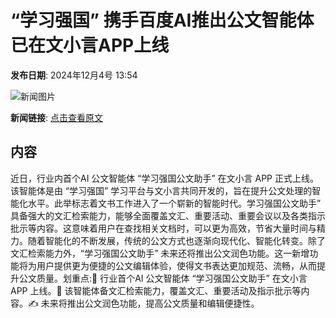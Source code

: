 # ​“学习强国” 携手百度AI推出公文智能体 已在文小言APP上线

**发布日期**: 2024年12月4号 13:54

![新闻图片](https://pic.chinaz.com/picmap/thumb/202312281011301291_5.jpg)

**新闻链接**: [点击查看原文](https://www.aibase.com/zh/news/13689)

## 内容

近日，行业内首个AI 公文智能体 “学习强国公文助手” 在文小言 APP 正式上线。该智能体是由 “学习强国” 学习平台与文小言共同开发的，旨在提升公文处理的智能化水平。此举标志着文书工作进入了一个崭新的智能时代。学习强国公文助手” 具备强大的文汇检索能力，能够全面覆盖文汇、重要活动、重要会议以及各类指示批示等内容。这意味着用户在查找相关文档时，可以更为高效，节省大量时间与精力。随着智能化的不断发展，传统的公文方式也逐渐向现代化、智能化转变。除了文汇检索能力外，“学习强国公文助手” 未来还将推出公文润色功能。这一新增功能将为用户提供更为便捷的公文编辑体验，使得文书表达更加规范、流畅，从而提升公文质量。划重点:🌟 行业首个AI 公文智能体 “学习强国公文助手” 在文小言 APP 上线。📄 该智能体备文汇检索能力，覆盖文汇、重要活动及指示批示等内容。✍️ 未来将推出公文润色功能，提高公文质量和编辑便捷性。
